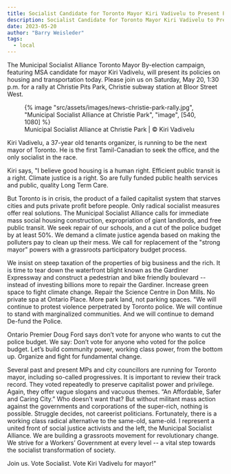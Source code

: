 ```yaml
---
title: Socialist Candidate for Toronto Mayor Kiri Vadivelu to Present Policies on Housing and Transportation
description: Socialist Candidate for Toronto Mayor Kiri Vadivelu to Present Policies on Housing and Transportation
date: 2023-05-20
author: "Barry Weisleder"
tags:
  - local
---
```


The Municipal Socialist Alliance Toronto Mayor By-election campaign, featuring MSA candidate for mayor Kiri Vadivelu, will present its policies on housing and transportation today. Please join us on Saturday, May 20, 1:30 p.m. for a rally at Christie Pits Park, Christie subway station at Bloor Street West.

<!-- excerpt -->

<figure>
{% image "src/assets/images/news-christie-park-rally.jpg", "Municipal Socialist Alliance at Christie Park", "image", [540, 1080] %}
<figcaption>Municipal Socialist Alliance at Christie Park | © Kiri Vadivelu</figcaption>
</figure>

Kiri Vadivelu, a 37-year old tenants organizer, is running to be the next mayor of Toronto. He is the first Tamil-Canadian to seek the office, and the only socialist in the race.

Kiri says, "I believe good housing is a human right. Efficient public transit is a right. Climate justice is a right. So are fully funded public health services and public, quality Long Term Care.

But Toronto is in crisis, the product of a failed capitalist system that starves cities and puts private profit before people. Only radical socialist measures offer real solutions. The Municipal Socialist Alliance calls for immediate mass social housing construction, expropriation of giant landlords, and free public transit. We seek repair of our schools, and a cut of the police budget by at least 50%. We demand a climate justice agenda based on making the polluters pay to clean up their mess. We call for replacement of the "strong mayor" powers with a grassroots participatory budget process.

We insist on steep taxation of the properties of big business and the rich. It is time to tear down the waterfront blight known as the Gardiner Expressway and construct a pedestrian and bike friendly boulevard -- instead of investing billions more to repair the Gardiner. Increase green space to fight climate change. Repair the Science Centre in Don Mills. No private spa at Ontario Place. More park land, not parking spaces.
"We will continue to protest violence perpetrated by Toronto police. We will continue to stand with marginalized communities. And we will continue to demand De-fund the Police.

Ontario Premier Doug Ford says don’t vote for anyone who wants to cut the police budget. We say: Don’t vote for anyone who voted for the police budget. Let’s build community power, working class power, from the bottom up. Organize and fight for fundamental change.

Several past and present MPs and city councillors are running for Toronto mayor, including so-called progressives. It is important to review their track record. They voted repeatedly to preserve capitalist power and privilege. Again, they offer vague slogans and vacuous themes. “An Affordable, Safer and Caring City.” Who doesn’t want that? But without militant mass action against the governments and corporations of the super-rich, nothing is possible. Struggle decides, not careerist politicians. Fortunately, there is a working class radical alternative to the same-old, same-old. I represent a united front of social justice activists and the left, the Municipal Socialist Alliance. We are building a grassroots movement for revolutionary change. We strive for a Workers’ Government at every level -- a vital step towards the socialist transformation of society.

Join us. Vote Socialist. Vote Kiri Vadivelu for mayor!"
